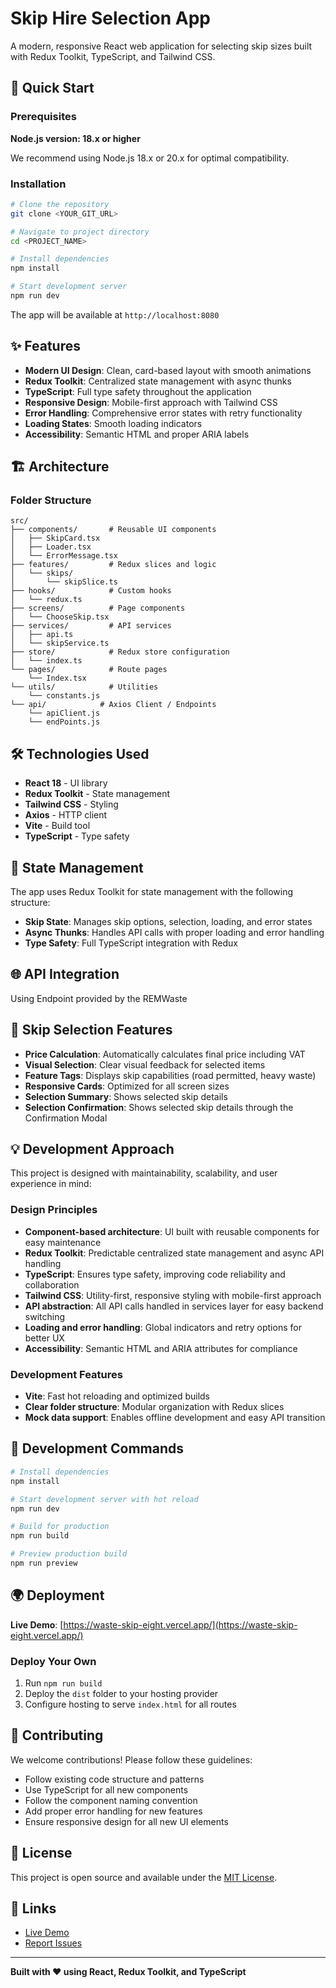 # Skip Hire Selection App

A modern, responsive React web application for selecting skip sizes built with Redux Toolkit, TypeScript, and Tailwind CSS.

## 🚀 Quick Start

### Prerequisites

**Node.js version: 18.x or higher**

We recommend using Node.js 18.x or 20.x for optimal compatibility.

### Installation

```bash
# Clone the repository
git clone <YOUR_GIT_URL>

# Navigate to project directory  
cd <PROJECT_NAME>

# Install dependencies
npm install

# Start development server
npm run dev
```

The app will be available at `http://localhost:8080`

## ✨ Features

- **Modern UI Design**: Clean, card-based layout with smooth animations
- **Redux Toolkit**: Centralized state management with async thunks
- **TypeScript**: Full type safety throughout the application
- **Responsive Design**: Mobile-first approach with Tailwind CSS
- **Error Handling**: Comprehensive error states with retry functionality
- **Loading States**: Smooth loading indicators
- **Accessibility**: Semantic HTML and proper ARIA labels

## 🏗️ Architecture

### Folder Structure

```
src/
├── components/       # Reusable UI components
│   ├── SkipCard.tsx
│   ├── Loader.tsx
│   └── ErrorMessage.tsx
├── features/         # Redux slices and logic
│   └── skips/
│       └── skipSlice.ts
├── hooks/            # Custom hooks
│   └── redux.ts
├── screens/          # Page components
│   └── ChooseSkip.tsx
├── services/         # API services
│   ├── api.ts
│   └── skipService.ts
├── store/            # Redux store configuration
│   └── index.ts
└── pages/            # Route pages
    └── Index.tsx
└── utils/            # Utilities
    └── constants.js
└── api/            # Axios Client / Endpoints
    └── apiClient.js
    └── endPoints.js
```

## 🛠️ Technologies Used

- **React 18** - UI library
- **Redux Toolkit** - State management
- **Tailwind CSS** - Styling
- **Axios** - HTTP client
- **Vite** - Build tool
- **TypeScript** - Type safety

## 🔄 State Management

The app uses Redux Toolkit for state management with the following structure:

- **Skip State**: Manages skip options, selection, loading, and error states
- **Async Thunks**: Handles API calls with proper loading and error handling
- **Type Safety**: Full TypeScript integration with Redux

## 🌐 API Integration

Using Endpoint provided by the REMWaste

## 🎯 Skip Selection Features

- **Price Calculation**: Automatically calculates final price including VAT
- **Visual Selection**: Clear visual feedback for selected items
- **Feature Tags**: Displays skip capabilities (road permitted, heavy waste)
- **Responsive Cards**: Optimized for all screen sizes
- **Selection Summary**: Shows selected skip details
- **Selection Confirmation**: Shows selected skip details through the Confirmation Modal

## 💡 Development Approach

This project is designed with maintainability, scalability, and user experience in mind:

### Design Principles

- **Component-based architecture**: UI built with reusable components for easy maintenance
- **Redux Toolkit**: Predictable centralized state management and async API handling
- **TypeScript**: Ensures type safety, improving code reliability and collaboration
- **Tailwind CSS**: Utility-first, responsive styling with mobile-first approach
- **API abstraction**: All API calls handled in services layer for easy backend switching
- **Loading and error handling**: Global indicators and retry options for better UX
- **Accessibility**: Semantic HTML and ARIA attributes for compliance

### Development Features

- **Vite**: Fast hot reloading and optimized builds
- **Clear folder structure**: Modular organization with Redux slices
- **Mock data support**: Enables offline development and easy API transition

## 🚀 Development Commands

```bash
# Install dependencies
npm install

# Start development server with hot reload
npm run dev

# Build for production
npm run build

# Preview production build
npm run preview
```

## 🌍 Deployment

**Live Demo**: [https://waste-skip-eight.vercel.app/](https://waste-skip-eight.vercel.app/)

### Deploy Your Own

1. Run `npm run build`
2. Deploy the `dist` folder to your hosting provider
3. Configure hosting to serve `index.html` for all routes

## 🤝 Contributing

We welcome contributions! Please follow these guidelines:

- Follow existing code structure and patterns
- Use TypeScript for all new components
- Follow the component naming convention
- Add proper error handling for new features
- Ensure responsive design for all new UI elements

## 📄 License

This project is open source and available under the [MIT License](LICENSE).

## 🔗 Links

- [Live Demo](https://waste-skip-eight.vercel.app/)
- [Report Issues](https://github.com/Muzammil-crypto/skip-select-oasis/issues)

---

**Built with ❤️ using React, Redux Toolkit, and TypeScript**